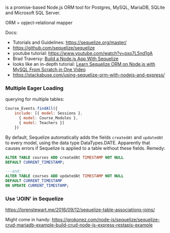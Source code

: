 is a promise-based Node.js ORM tool for Postgres, MySQL, MariaDB, SQLite and Microsoft SQL Server.

ORM = opject-relational mapper

Docs: 
- Tutorials and Guidelines: https://sequelize.org/master/
- https://github.com/sequelize/sequelize
- youtube tutorial: https://www.youtube.com/watch?v=pxo7L5nd1gA
- Brad Traversy: [Build a Node.js App With Sequelize](https://www.youtube.com/watch?v=bOHysWYMZM0&list=PLillGF-RfqbZyLc9sMQ72_u3FW9fVxo1p)
- looks like an in-depth tutorial: [Learn Sequelize ORM on Node.js with MySQL From Scratch in One Video](https://www.youtube.com/watch?v=pxo7L5nd1gA)
- https://stackabuse.com/using-sequelize-orm-with-nodejs-and-express/

### Multiple Eager Loading
querying for multiple tables:

```js
Course_Events.findAll({ 
    include: [{ model: Sessions },
      { model: Course_Modules },
      { model: Teachers }]
    })
```

By default, Sequelize automatically adds the fields `createdAt` and `updatedAt` to every model, using the data type DataTypes.DATE. Apparently that causes errors if Sequelize is applied to a table without these fields.
Remedy: 
```sql
ALTER TABLE courses ADD createdAt TIMESTAMP NOT NULL
DEFAULT CURRENT_TIMESTAMP;

---and:
ALTER TABLE courses ADD updatedAt TIMESTAMP NOT NULL
DEFAULT CURRENT_TIMESTAMP
ON UPDATE CURRENT_TIMESTAMP;
```

### Use 'JOIN' in Sequelize
https://lorenstewart.me/2016/09/12/sequelize-table-associations-joins/


Might come in handy: https://grokonez.com/node-js/sequelize/sequelize-crud-mariadb-example-build-crud-node-js-express-restapis-example